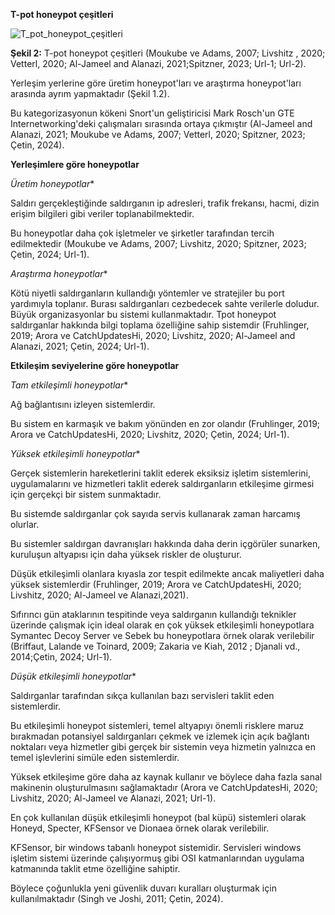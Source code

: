 **T-pot honeypot çeşitleri**

![T_pot_honeypot_çeşitleri](https://github.com/user-attachments/assets/1cca9750-3ec2-412b-9855-6fe49abb88f2)

**Şekil 2:** T-pot honeypot çeşitleri (Moukube ve Adams, 2007; Livshitz , 2020; Vetterl, 2020; Al-Jameel and Alanazi, 2021;Spitzner, 2023; Url-1; Url-2).

Yerleşim yerlerine göre üretim honeypot'ları ve araştırma honeypot'ları arasında ayrım yapmaktadır (Şekil 1.2). 

Bu kategorizasyonun kökeni Snort'un geliştiricisi Mark Rosch'un GTE Internetworking'deki çalışmaları sırasında ortaya çıkmıştır (Al-Jameel and Alanazi, 2021; Moukube ve Adams, 2007; Vetterl, 2020; Spitzner, 2023; Çetin, 2024).

 **Yerleşimlere göre honeypotlar** 
 
*Üretim honeypotlar**

Saldırı gerçekleştiğinde saldırganın ip adresleri, trafik frekansı, hacmi, dizin erişim bilgileri gibi veriler toplanabilmektedir. 

Bu honeypotlar daha çok işletmeler ve şirketler tarafından tercih edilmektedir (Moukube ve Adams, 2007; Livshitz, 2020; Spitzner, 2023; Çetin, 2024; Url-1).

*Araştırma honeypotlar**

Kötü niyetli saldırganların kullandığı yöntemler ve stratejiler bu port yardımıyla toplanır. Burası saldırganları cezbedecek sahte verilerle doludur. Büyük organizasyonlar bu sistemi kullanmaktadır. Tpot honeypot saldırganlar hakkında bilgi toplama özelliğine sahip sistemdir (Fruhlinger, 2019; Arora ve CatchUpdatesHi, 2020; Livshitz, 2020; Al-Jameel and Alanazi, 2021; Çetin, 2024; Url-1).

**Etkileşim seviyelerine göre honeypotlar**

*Tam etkileşimli honeypotlar**

Ağ bağlantısını izleyen sistemlerdir.

Bu sistem en karmaşık ve bakım yönünden en zor olandır (Fruhlinger, 2019; Arora ve CatchUpdatesHi, 2020; Livshitz, 2020; Çetin, 2024; Url-1).

*Yüksek etkileşimli honeypotlar**

Gerçek sistemlerin hareketlerini taklit ederek eksiksiz işletim sistemlerini, uygulamalarını ve hizmetleri taklit ederek saldırganların etkileşime girmesi için gerçekçi bir sistem sunmaktadır.

Bu sistemde saldırganlar çok sayıda servis kullanarak zaman harcamış olurlar.

Bu sistemler saldırgan davranışları hakkında daha derin içgörüler sunarken, kuruluşun altyapısı için daha yüksek riskler de oluşturur. 

Düşük etkileşimli olanlara kıyasla zor tespit edilmekte ancak maliyetleri daha yüksek sistemlerdir (Fruhlinger, 2019; Arora ve CatchUpdatesHi, 2020; Livshitz, 2020; Al-Jameel ve Alanazi,2021). 

Sıfırıncı gün ataklarının tespitinde veya saldırganın kullandığı teknikler üzerinde çalışmak için ideal olarak en çok yüksek etkileşimli honeypotlara Symantec Decoy Server ve Sebek bu honeypotlara örnek olarak verilebilir (Briffaut, Lalande ve Toinard, 2009; Zakaria ve Kiah, 2012 ; Djanali vd., 2014;Çetin, 2024; Url-1).

*Düşük etkileşimli honeypotlar**

Saldırganlar tarafından sıkça kullanılan bazı servisleri taklit eden sistemlerdir. 

Bu etkileşimli honeypot sistemleri, temel altyapıyı önemli risklere maruz bırakmadan potansiyel saldırganları çekmek ve izlemek için açık bağlantı noktaları veya hizmetler gibi gerçek bir sistemin veya hizmetin yalnızca en temel işlevlerini simüle eden sistemlerdir. 

Yüksek etkileşime göre daha az kaynak kullanır ve böylece daha fazla sanal makinenin oluşturulmasını sağlamaktadır (Arora ve CatchUpdatesHi, 2020; Livshitz, 2020; Al-Jameel ve Alanazi, 2021; Url-1).

En çok kullanılan düşük etkileşimli honeypot (bal küpü) sistemleri olarak Honeyd, Specter, KFSensor ve Dionaea örnek olarak verilebilir. 

KFSensor, bir windows tabanlı honeypot sistemidir. Servisleri windows işletim sistemi üzerinde çalışıyormuş gibi OSI katmanlarından uygulama katmanında taklit etme özelliğine sahiptir. 

Böylece çoğunlukla yeni güvenlik duvarı kuralları oluşturmak için kullanılmaktadır (Singh ve Joshi, 2011; Çetin, 2024).




